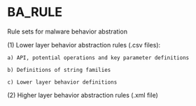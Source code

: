 # BA_RULE
 Rule sets for malware behavior abstration

(1) Lower layer behavior abstraction rules (.csv files):

	a) API, potential operations and key parameter definitions
	
	b) Definitions of string families
	
	c) Lower layer behavior definitions
	
(2) Higher layer behavior abstraction rules (.xml file)
